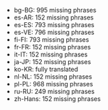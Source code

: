 - bg-BG: 995 missing phrases
- es-AR: 152 missing phrases
- es-ES: 793 missing phrases
- es-VE: 796 missing phrases
- fi-FI: 793 missing phrases
- fr-FR: 152 missing phrases
- it-IT: 152 missing phrases
- ja-JP: 152 missing phrases
- ko-KR: fully translated
- nl-NL: 152 missing phrases
- pl-PL: 968 missing phrases
- ru-RU: 249 missing phrases
- zh-Hans: 152 missing phrases
